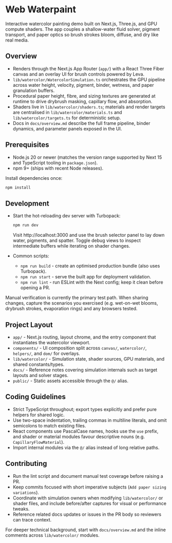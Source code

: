 # Web Waterpaint

Interactive watercolor painting demo built on Next.js, Three.js, and GPU compute shaders. The app couples a shallow-water fluid solver, pigment transport, and paper optics so brush strokes bloom, diffuse, and dry like real media.

## Overview
- Renders through the Next.js App Router (`app/`) with a React Three Fiber canvas and an overlay UI for brush controls powered by Leva.
- `lib/watercolor/WatercolorSimulation.ts` orchestrates the GPU pipeline across water height, velocity, pigment, binder, wetness, and paper granulation buffers.
- Procedural paper height, fibre, and sizing textures are generated at runtime to drive drybrush masking, capillary flow, and absorption.
- Shaders live in `lib/watercolor/shaders.ts`; materials and render targets are centralised in `lib/watercolor/materials.ts` and `lib/watercolor/targets.ts` for deterministic setup.
- Docs in `docs/overview.md` describe the full frame pipeline, binder dynamics, and parameter panels exposed in the UI.

## Prerequisites
- Node.js 20 or newer (matches the version range supported by Next 15 and TypeScript tooling in `package.json`).
- npm 9+ (ships with recent Node releases).

Install dependencies once:

```bash
npm install
```

## Development
- Start the hot-reloading dev server with Turbopack:

  ```bash
  npm run dev
  ```

  Visit http://localhost:3000 and use the brush selector panel to lay down water, pigments, and spatter. Toggle debug views to inspect intermediate buffers while iterating on shader changes.

- Common scripts:
  - `npm run build` - create an optimised production bundle (also uses Turbopack).
  - `npm run start` - serve the built app for deployment validation.
  - `npm run lint` - run ESLint with the Next config; keep it clean before opening a PR.

Manual verification is currently the primary test path. When sharing changes, capture the scenarios you exercised (e.g. wet-on-wet blooms, drybrush strokes, evaporation rings) and any browsers tested.

## Project Layout
- `app/` - Next.js routing, layout chrome, and the entry component that instantiates the watercolor viewport.
- `components/` - UI composition split across `canvas/`, `watercolor/`, `helpers/`, and `dom/` for overlays.
- `lib/watercolor/` - Simulation state, shader sources, GPU materials, and shared constants/types.
- `docs/` - Reference notes covering simulation internals such as target layouts and solver stages.
- `public/` - Static assets accessible through the `@/` alias.

## Coding Guidelines
- Strict TypeScript throughout; export types explicitly and prefer pure helpers for shared logic.
- Use two-space indentation, trailing commas in multiline literals, and omit semicolons to match existing files.
- React components use PascalCase names, hooks use the `use` prefix, and shader or material modules favour descriptive nouns (e.g. `CapillaryFlowMaterial`).
- Import internal modules via the `@/` alias instead of long relative paths.

## Contributing
- Run the lint script and document manual test coverage before raising a PR.
- Keep commits focused with short imperative subjects (`Add paper sizing variations`).
- Coordinate with simulation owners when modifying `lib/watercolor/` or shader files, and include before/after captures for visual or performance tweaks.
- Reference related docs updates or issues in the PR body so reviewers can trace context.

For deeper technical background, start with `docs/overview.md` and the inline comments across `lib/watercolor/` modules.
